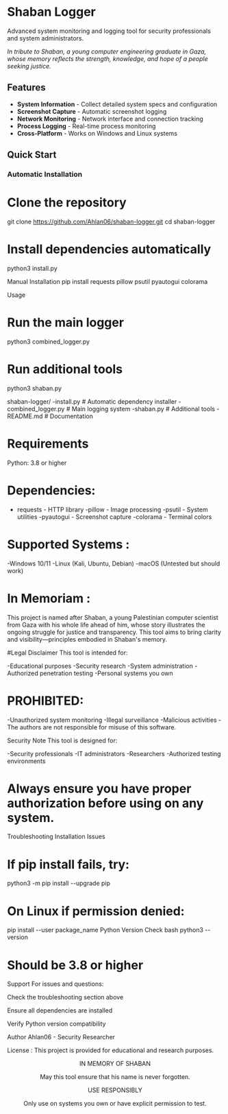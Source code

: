 # Shaban Logger

Advanced system monitoring and logging tool for security professionals and system administrators.

*In tribute to Shaban, a young computer engineering graduate in Gaza, whose memory reflects the strength, knowledge, and hope of a people seeking justice.*

## Features

- **System Information** - Collect detailed system specs and configuration
- **Screenshot Capture** - Automatic screenshot logging  
- **Network Monitoring** - Network interface and connection tracking
- **Process Logging** - Real-time process monitoring
- **Cross-Platform** - Works on Windows and Linux systems

## Quick Start

### Automatic Installation

# Clone the repository
git clone https://github.com/Ahlan06/shaban-logger.git
cd shaban-logger

# Install dependencies automatically
python3 install.py

Manual Installation
pip install requests pillow psutil pyautogui colorama


Usage

# Run the main logger
python3 combined_logger.py

# Run additional tools
python3 shaban.py

shaban-logger/
-install.py           # Automatic dependency installer
-combined_logger.py   # Main logging system
-shaban.py           # Additional tools
-README.md           # Documentation


# Requirements
Python: 3.8 or higher

# Dependencies:
- requests - HTTP library
-pillow - Image processing
-psutil - System utilities
-pyautogui - Screenshot capture
-colorama - Terminal colors

# Supported Systems :
-Windows 10/11
-Linux (Kali, Ubuntu, Debian)
-macOS (Untested but should work)

# In Memoriam : 

This project is named after Shaban, a young Palestinian computer scientist from Gaza with his whole life ahead of him, whose story illustrates the ongoing struggle for justice and transparency. This tool aims to bring clarity and visibility—principles embodied in Shaban's memory.

#Legal Disclaimer 
This tool is intended for:

-Educational purposes
-Security research
-System administration
-Authorized penetration testing
-Personal systems you own

# PROHIBITED:

-Unauthorized system monitoring
-Illegal surveillance
-Malicious activities
-The authors are not responsible for misuse of this software.

Security Note
This tool is designed for:

-Security professionals
-IT administrators
-Researchers
-Authorized testing environments

# Always ensure you have proper authorization before using on any system.

Troubleshooting
Installation Issues

# If pip install fails, try:
python3 -m pip install --upgrade pip

# On Linux if permission denied:
pip install --user package_name
Python Version Check
bash
python3 --version
# Should be 3.8 or higher
Support
For issues and questions:

Check the troubleshooting section above

Ensure all dependencies are installed

Verify Python version compatibility

Author
Ahlan06 - Security Researcher

License : 
This project is provided for educational and research purposes.

<div align="center">
IN MEMORY OF SHABAN 

May this tool ensure that his name is never forgotten.

USE RESPONSIBLY 

Only use on systems you own or have explicit permission to test.

</div>  
